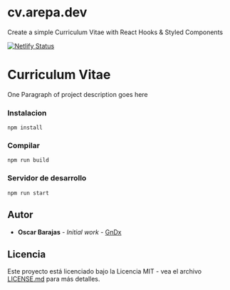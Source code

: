 # cv.arepa.dev

Create a simple Curriculum Vitae with React Hooks & Styled Components

[![Netlify Status](https://api.netlify.com/api/v1/badges/e74a0291-1fba-4b1a-b567-aa70ce0c597d/deploy-status)](https://app.netlify.com/sites/frosty-benz-d456e2/deploys)


# Curriculum Vitae

One Paragraph of project description goes here

### Instalacion

```
npm install
```

### Compilar
```
npm run build
```

### Servidor de desarrollo
```
npm run start
```

## Autor

* **Oscar Barajas** - *Initial work* - [GnDx](https://github.com/gndx)

## Licencia
Este proyecto está licenciado bajo la Licencia MIT - vea el archivo [LICENSE.md](LICENSE.md) para más detalles.
